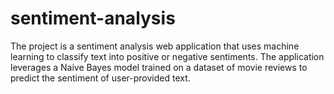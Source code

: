 # sentiment-analysis
The project is a sentiment analysis web application that uses machine learning to classify text into positive or negative sentiments. The application leverages a Naive Bayes model trained on a dataset of movie reviews to predict the sentiment of user-provided text. 
